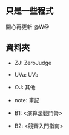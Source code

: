 ## 只是一些程式
開心再更新 @W@

## 資料夾
- ZJ: ZeroJudge
- UVa: UVa
- OJ: 其他

- note: 筆記
- B1: <演算法戰鬥營>
- B2: <競賽入門指南>